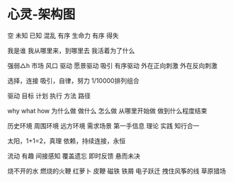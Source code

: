 # 心灵-架构图

空 未知 已知 混乱 有序 生命力 有序 得失

我是谁 我从哪里来，到哪里去 我活着为了什么

强弱△h 市场 风口 驱动 愿景驱动 吸引 有序驱动 外在正向刺激 外在反向刺激

选择，连接 吸引，自律，努力 1/10000排列组合

驱动 目标 计划 执行 方法 路径

why what how 为什么做 做什么 怎么做 从哪里开始做 做到什么程度结束

历史环境 周围环境 远方环境 需求场景 第一手信息 理论 实践 知行合一

太阳，1+1=2，真理 依赖，持续连接，永恒

流动 有趣 间接感知 覆盖遗忘 即时反馈 悬而未决

烧不开的水 燃烧的火鞭 红萝卜 皮鞭 磁铁 铁屑 电子跃迁 拽住风筝的线 草原猎场

